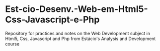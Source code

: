 # Est-cio-Desenv.-Web-em-Html5-Css-Javascript-e-Php
Repository for practices and notes on the Web Development subject in Html5, Css, Javascript and Php from Estácio's Analysis and Development course
